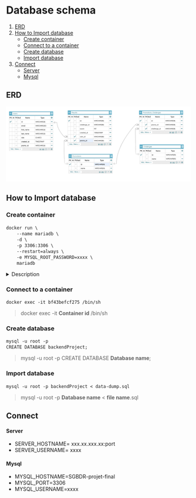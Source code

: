 # Database schema

1. [ERD](#ERD)
2. [How to Import database](#how-to-Import-database)
    - [Create container](#create-container)   
    - [Connect to a container](#connect-to-a-container)   
    - [Create database](#create-database)   
    - [Import database ](#import-database)   
3. [Connect](#connect)  
    - [Server](#server)   
    - [Mysql](#mysql)   


## ERD
![ERD](https://github.com/vincentli77/Projet-SGBDR/blob/main/backend/dbms/databaseSchema.png?raw=true)

## How to Import database
### Create container
```
docker run \
    --name mariadb \
    -d \
    -p 3306:3306 \
    --restart=always \
    -e MYSQL_ROOT_PASSWORD=xxxx \
    mariadb
```

<details><summary> Description
</summary>

- --name: Container name
- -d: Run container in background and print container ID
- -p: Publish a container's port(s) to the host
- --restart=always: Restart policy to apply when a container exits
- -e: Enviorment
-   MYSQL_ROOT_PASSWORD=root // Set the password for the root user of mariadb
- mariadb: Image name
</details>

### Connect to a container

```
docker exec -it bf43befcf275 /bin/sh
```
 > docker exec -it **Container id** /bin/sh
### Create database
```
mysql -u root -p
CREATE DATABASE backendProject;
```
> mysql -u root -p
CREATE DATABASE **Database name**;
### Import database 
```
mysql -u root -p backendProject < data-dump.sql
```
> mysql -u root -p **Database name** < **file name**.sql

## Connect 

#### Server
- SERVER_HOSTNAME= xxx.xx.xxx.xx:port
- SERVER_USERNAME= xxxx
#### Mysql
- MYSQL_HOSTNAME=SGBDR-projet-final
- MYSQL_PORT=3306
- MYSQL_USERNAME=xxxx
